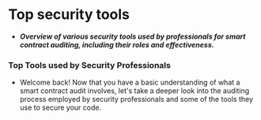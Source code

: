 # Top security tools
- ***Overview of various security tools used by professionals for smart contract auditing, including their roles and effectiveness.***

### Top Tools used by Security Professionals
- Welcome back! Now that you have a basic understanding of what a smart contract audit involves, let's take a deeper look into the auditing process employed by security professionals and some of the tools they use to secure your code.
